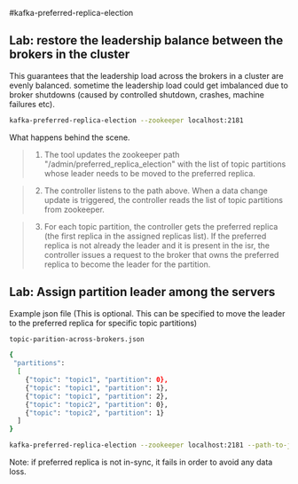 #kafka-preferred-replica-election

## Lab: restore the leadership balance between the brokers in the cluster

This guarantees that the leadership load across the brokers in a cluster are evenly balanced. sometime the leadership load could get imbalanced due to broker shutdowns (caused by controlled shutdown, crashes, machine failures etc). 

```sh
kafka-preferred-replica-election --zookeeper localhost:2181
```
What happens behind the scene.

>	1. The tool updates the zookeeper path "/admin/preferred_replica_election" with the list of topic partitions whose leader needs to be moved to the preferred replica.

>	2. The controller listens to the path above. When a data change update is triggered, the controller reads the list of topic partitions from zookeeper.

>	3. For each topic partition, the controller gets the preferred replica (the first replica in the assigned replicas list). If the preferred replica is not already the leader and it is present in the isr, the controller issues a request to the broker that owns the preferred replica to become the leader for the partition.


## Lab: Assign partition leader among the servers

Example json file (This is optional. This can be specified to move the leader to the preferred replica for specific topic partitions)

```sh
topic-parition-across-brokers.json

{
 "partitions":
  [
    {"topic": "topic1", "partition": 0},
    {"topic": "topic1", "partition": 1},
    {"topic": "topic1", "partition": 2},
    {"topic": "topic2", "partition": 0},
    {"topic": "topic2", "partition": 1}
  ]
}

kafka-preferred-replica-election --zookeeper localhost:2181 --path-to-json-file topic-parition-across-brokers.json

```

Note: if preferred replica is not in-sync, it fails in order to avoid any data loss.

